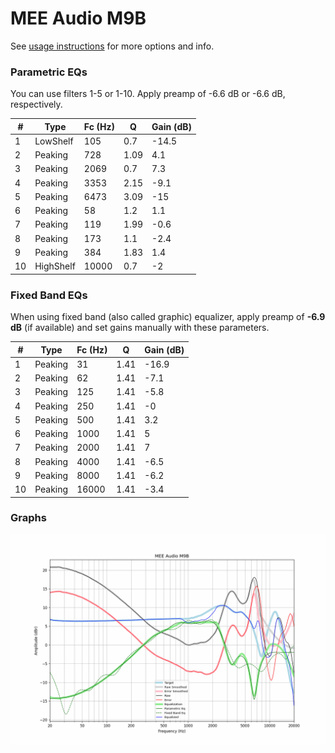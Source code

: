 # MEE Audio M9B
See [usage instructions](https://github.com/jaakkopasanen/AutoEq#usage) for more options and info.

### Parametric EQs
You can use filters 1-5 or 1-10. Apply preamp of -6.6 dB or -6.6 dB, respectively.

|   # | Type      |   Fc (Hz) |    Q |   Gain (dB) |
|-----|-----------|-----------|------|-------------|
|   1 | LowShelf  |       105 | 0.7  |       -14.5 |
|   2 | Peaking   |       728 | 1.09 |         4.1 |
|   3 | Peaking   |      2069 | 0.7  |         7.3 |
|   4 | Peaking   |      3353 | 2.15 |        -9.1 |
|   5 | Peaking   |      6473 | 3.09 |       -15   |
|   6 | Peaking   |        58 | 1.2  |         1.1 |
|   7 | Peaking   |       119 | 1.99 |        -0.6 |
|   8 | Peaking   |       173 | 1.1  |        -2.4 |
|   9 | Peaking   |       384 | 1.83 |         1.4 |
|  10 | HighShelf |     10000 | 0.7  |        -2   |

### Fixed Band EQs
When using fixed band (also called graphic) equalizer, apply preamp of **-6.9 dB** (if available) and set gains manually with these parameters.

|   # | Type    |   Fc (Hz) |    Q |   Gain (dB) |
|-----|---------|-----------|------|-------------|
|   1 | Peaking |        31 | 1.41 |       -16.9 |
|   2 | Peaking |        62 | 1.41 |        -7.1 |
|   3 | Peaking |       125 | 1.41 |        -5.8 |
|   4 | Peaking |       250 | 1.41 |        -0   |
|   5 | Peaking |       500 | 1.41 |         3.2 |
|   6 | Peaking |      1000 | 1.41 |         5   |
|   7 | Peaking |      2000 | 1.41 |         7   |
|   8 | Peaking |      4000 | 1.41 |        -6.5 |
|   9 | Peaking |      8000 | 1.41 |        -6.2 |
|  10 | Peaking |     16000 | 1.41 |        -3.4 |

### Graphs
![](./MEE%20Audio%20M9B.png)
